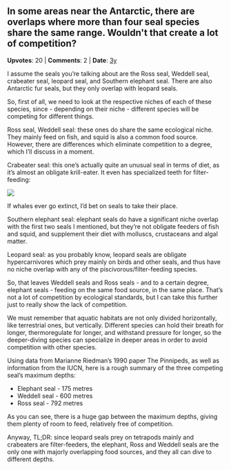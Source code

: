 ## In some areas near the Antarctic, there are overlaps where more than four seal species share the same range. Wouldn't that create a lot of competition?
    
**Upvotes**: 20 | **Comments**: 2 | **Date**: [3y](https://www.quora.com/In-some-areas-near-the-Antarctic-there-are-overlaps-where-more-than-four-seal-species-share-the-same-range-Wouldn-t-that-create-a-lot-of-competition/answer/Gary-Meaney)

I assume the seals you’re talking about are the Ross seal, Weddell seal, crabeater seal, leopard seal, and Southern elephant seal. There are also Antarctic fur seals, but they only overlap with leopard seals.

So, first of all, we need to look at the respective niches of each of these species, since - depending on their niche - different species will be competing for different things.

Ross seal, Weddell seal: these ones do share the same ecological niche. They mainly feed on fish, and squid is also a common food source. However, there are differences which eliminate competition to a degree, which I’ll discuss in a moment.

Crabeater seal: this one’s actually quite an unusual seal in terms of diet, as it’s almost an obligate krill-eater. It even has specialized teeth for filter-feeding:

![](https://qph.fs.quoracdn.net/main-qimg-923d56e614eda9d41bdf622a096ceeb5-lq)

If whales ever go extinct, I’d bet on seals to take their place.

Southern elephant seal: elephant seals do have a significant niche overlap with the first two seals I mentioned, but they’re not obligate feeders of fish and squid, and supplement their diet with molluscs, crustaceans and algal matter.

Leopard seal: as you probably know, leopard seals are obligate hypercarnivores which prey mainly on birds and other seals, and thus have no niche overlap with any of the piscivorous/filter-feeding species.

So, that leaves Weddell seals and Ross seals - and to a certain degree, elephant seals - feeding on the same food source, in the same place. That’s not a lot of competition by ecological standards, but I can take this further just to really show the lack of competition.

We must remember that aquatic habitats are not only divided horizontally, like terrestrial ones, but vertically. Different species can hold their breath for longer, thermoregulate for longer, and withstand pressure for longer, so the deeper-diving species can specialize in deeper areas in order to avoid competition with other species.

Using data from Marianne Riedman’s 1990 paper The Pinnipeds, as well as information from the IUCN, here is a rough summary of the three competing seal’s maximum depths:

*   Elephant seal - 175 metres
*   Weddell seal - 600 metres
*   Ross seal - 792 metres

As you can see, there is a huge gap between the maximum depths, giving them plenty of room to feed, relatively free of competition.

Anyway, TL;DR: since leopard seals prey on tetrapods mainly and crabeaters are filter-feeders, the elephant, Ross and Weddell seals are the only one with majorly overlapping food sources, and they all can dive to different depths.

